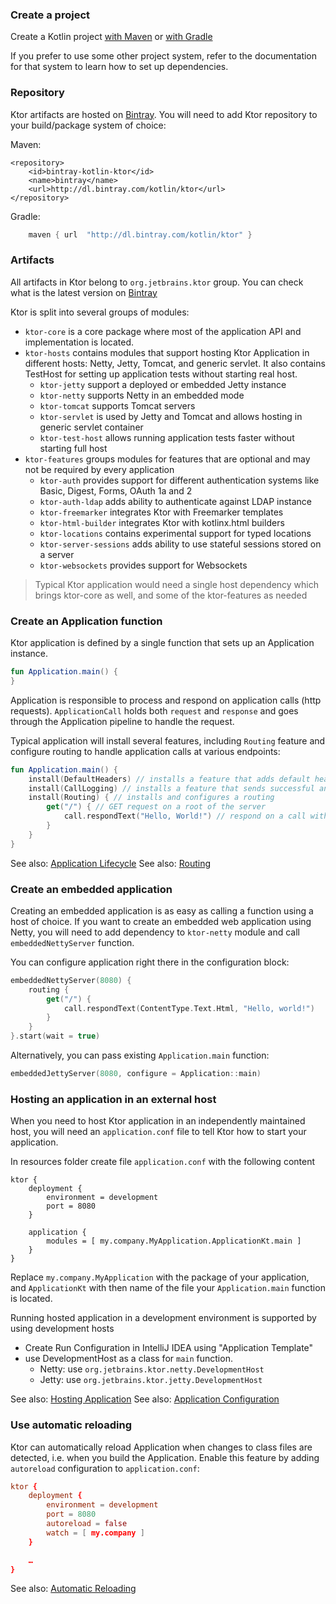 ### Create a project 
Create a Kotlin project [with Maven](https://kotlinlang.org/docs/reference/using-maven.html) 
  or [with Gradle](https://kotlinlang.org/docs/reference/using-gradle.html)
  
If you prefer to use some other project system, refer to the documentation for that system to learn 
how to set up dependencies.      

### Repository

Ktor artifacts are hosted on [Bintray](https://bintray.com/kotlin/ktor). You will need to add Ktor repository
 to your build/package system of choice:

Maven:
```maven
<repository>
    <id>bintray-kotlin-ktor</id>
    <name>bintray</name>
    <url>http://dl.bintray.com/kotlin/ktor</url>
</repository>
```

Gradle:
```gradle
    maven { url  "http://dl.bintray.com/kotlin/ktor" }
```

### Artifacts
 
All artifacts in Ktor belong to `org.jetbrains.ktor` group. You can check what is the latest version
 on [Bintray](https://bintray.com/kotlin/ktor)
    
Ktor is split into several groups of modules:
* `ktor-core` is a core package where most of the application API and implementation is located. 
* `ktor-hosts` contains modules that support hosting Ktor Application in different hosts: Netty, Jetty, Tomcat, and 
generic servlet. It also contains TestHost for setting up application tests without starting real host.
  * `ktor-jetty` support a deployed or embedded Jetty instance
  * `ktor-netty` supports Netty in an embedded mode
  * `ktor-tomcat` supports Tomcat servers
  * `ktor-servlet` is used by Jetty and Tomcat and allows hosting in generic servlet container
  * `ktor-test-host` allows running application tests faster without starting full host
* `ktor-features` groups modules for features that are optional and may not be required by every application
  * `ktor-auth` provides support for different authentication systems like Basic, Digest, Forms, OAuth 1a and 2
  * `ktor-auth-ldap` adds ability to authenticate against LDAP instance
  * `ktor-freemarker` integrates Ktor with Freemarker templates
  * `ktor-html-builder` integrates Ktor with kotlinx.html builders
  * `ktor-locations` contains experimental support for typed locations
  * `ktor-server-sessions` adds ability to use stateful sessions stored on a server
  * `ktor-websockets` provides support for Websockets
  
  
> Typical Ktor application would need a single host dependency which brings ktor-core as well, and some of the ktor-features 
as needed   
   
### Create an Application function

Ktor application is defined by a single function that sets up an Application instance. 

```kotlin
fun Application.main() {
}
```

Application is responsible to process and respond on application calls (http requests). `ApplicationCall` holds both
 `request` and `response` and goes through the Application pipeline to handle the request.

Typical application will install several features, including `Routing` feature and configure routing to handle 
application calls at various endpoints:
```kotlin
fun Application.main() {
    install(DefaultHeaders) // installs a feature that adds default headers to every response
    install(CallLogging) // installs a feature that sends successful and failed requests' information to the log
    install(Routing) { // installs and configures a routing
        get("/") { // GET request on a root of the server
            call.respondText("Hello, World!") // respond on a call with plain text
        }
    }
}
```

See also: [Application Lifecycle](Lifecycle)
See also: [Routing](Routing)

### Create an embedded application

Creating an embedded application is as easy as calling a function using a host of choice. If you want to create an
embedded web application using Netty, you will need to add dependency to `ktor-netty` module and 
call `embeddedNettyServer` function. 

You can configure application right there in the configuration block: 

```kotlin
embeddedNettyServer(8080) {
    routing {
        get("/") {
            call.respondText(ContentType.Text.Html, "Hello, world!")
        }
    }
}.start(wait = true)
```

Alternatively, you can pass existing `Application.main` function:
 ```kotlin
embeddedJettyServer(8080, configure = Application::main)
```

### Hosting an application in an external host

When you need to host Ktor application in an independently maintained host, you will need an `application.conf` file
to tell Ktor how to start your application. 

In resources folder create file `application.conf` with the following content
```
ktor {
    deployment {
        environment = development
        port = 8080
    }

    application {
        modules = [ my.company.MyApplication.ApplicationKt.main ]
    }
}
```

Replace `my.company.MyApplication` with the package of your application, and `ApplicationKt` with then name of the
file your `Application.main` function is located.

Running hosted application in a development environment is supported by using development hosts 

* Create Run Configuration in IntelliJ IDEA using "Application Template"
* use DevelopmentHost as a class for `main` function.
  * Netty: use `org.jetbrains.ktor.netty.DevelopmentHost` 
  * Jetty: use `org.jetbrains.ktor.jetty.DevelopmentHost` 
    
See also: [Hosting Application](Hosting)
See also: [Application Configuration](Configuration)

### Use automatic reloading
Ktor can automatically reload Application when changes to class files are detected, i.e. when you build the Application.
Enable this feature by adding `autoreload` configuration to `application.conf`:
```conf
ktor {
    deployment {
        environment = development
        port = 8080
        autoreload = false
        watch = [ my.company ]
    }

    …
}
```

See also: [Automatic Reloading](Autoreload)
